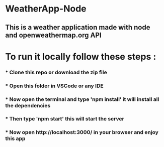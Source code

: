 # WeatherApp-Node
## This is a weather application made with node and openweathermap.org API
# To run it locally follow these steps :
### * Clone this repo or download the zip file
### * Open this folder in VSCode or any IDE
### * Now open the terminal and type 'npm install' it will install all the dependencies 
### * Then type 'npm start' this will start the server
### * Now open http://localhost:3000/ in your browser and enjoy this app
